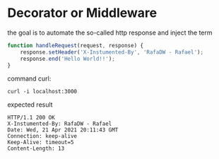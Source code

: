 # Decorator or Middleware

the goal is to automate the so-called http response and inject the term
```js
function handleRequest(request, response) {
	response.setHeader('X-Instumented-By', 'RafaDW - Rafael');
	response.end('Hello World!!');
}
```
command curl:
```shell
curl -i localhost:3000

```
expected result 

```shell
HTTP/1.1 200 OK
X-Instumented-By: RafaDW - Rafael
Date: Wed, 21 Apr 2021 20:11:43 GMT
Connection: keep-alive
Keep-Alive: timeout=5
Content-Length: 13
```
